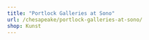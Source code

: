 ```yaml
---
title: "Portlock Galleries at Sono"
url: /chesapeake/portlock-galleries-at-sono/
shop: Kunst
---
```

